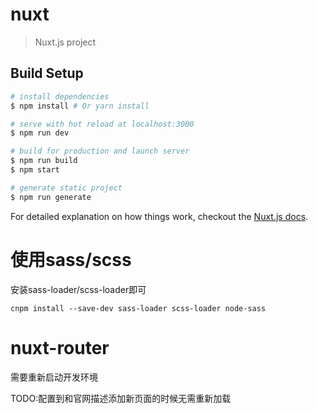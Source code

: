 # nuxt

> Nuxt.js project

## Build Setup

``` bash
# install dependencies
$ npm install # Or yarn install

# serve with hot reload at localhost:3000
$ npm run dev

# build for production and launch server
$ npm run build
$ npm start

# generate static project
$ npm run generate
```

For detailed explanation on how things work, checkout the [Nuxt.js docs](https://github.com/nuxt/nuxt.js).


# 使用sass/scss
安装sass-loader/scss-loader即可
```shell
cnpm install --save-dev sass-loader scss-loader node-sass
```
# nuxt-router
需要重新启动开发环境

TODO:配置到和官网描述添加新页面的时候无需重新加载